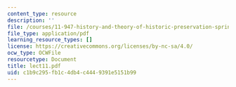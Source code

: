 ```yaml
---
content_type: resource
description: ''
file: /courses/11-947-history-and-theory-of-historic-preservation-spring-2007/c1b9c295fb1c4db4c4449391e5151b99_lect11.pdf
file_type: application/pdf
learning_resource_types: []
license: https://creativecommons.org/licenses/by-nc-sa/4.0/
ocw_type: OCWFile
resourcetype: Document
title: lect11.pdf
uid: c1b9c295-fb1c-4db4-c444-9391e5151b99
---
```

